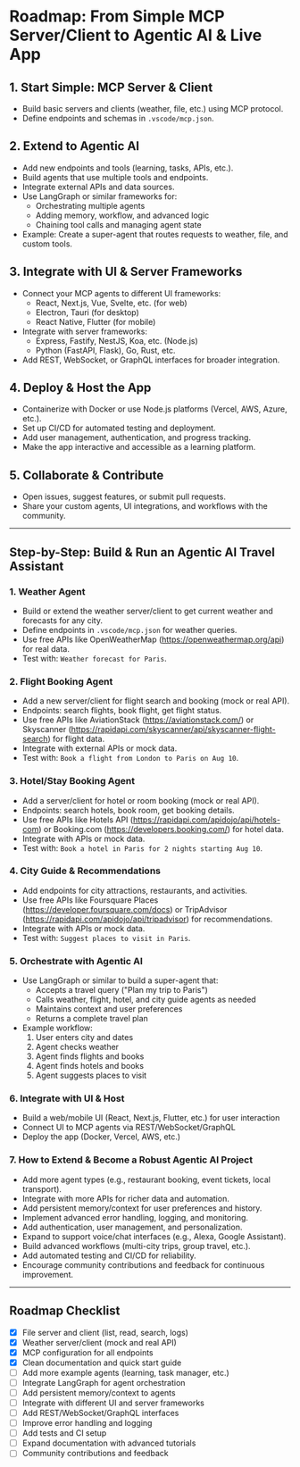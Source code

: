 # Roadmap: From Simple MCP Server/Client to Agentic AI & Live App

## 1. Start Simple: MCP Server & Client
- Build basic servers and clients (weather, file, etc.) using MCP protocol.
- Define endpoints and schemas in `.vscode/mcp.json`.

## 2. Extend to Agentic AI
- Add new endpoints and tools (learning, tasks, APIs, etc.).
- Build agents that use multiple tools and endpoints.
- Integrate external APIs and data sources.
- Use LangGraph or similar frameworks for:
  - Orchestrating multiple agents
  - Adding memory, workflow, and advanced logic
  - Chaining tool calls and managing agent state
- Example: Create a super-agent that routes requests to weather, file, and custom tools.

## 3. Integrate with UI & Server Frameworks
- Connect your MCP agents to different UI frameworks:
  - React, Next.js, Vue, Svelte, etc. (for web)
  - Electron, Tauri (for desktop)
  - React Native, Flutter (for mobile)
- Integrate with server frameworks:
  - Express, Fastify, NestJS, Koa, etc. (Node.js)
  - Python (FastAPI, Flask), Go, Rust, etc.
- Add REST, WebSocket, or GraphQL interfaces for broader integration.

## 4. Deploy & Host the App
- Containerize with Docker or use Node.js platforms (Vercel, AWS, Azure, etc.).
- Set up CI/CD for automated testing and deployment.
- Add user management, authentication, and progress tracking.
- Make the app interactive and accessible as a learning platform.

## 5. Collaborate & Contribute
- Open issues, suggest features, or submit pull requests.
- Share your custom agents, UI integrations, and workflows with the community.

---

## Step-by-Step: Build & Run an Agentic AI Travel Assistant

### 1. Weather Agent
- Build or extend the weather server/client to get current weather and forecasts for any city.
- Define endpoints in `.vscode/mcp.json` for weather queries.
- Use free APIs like OpenWeatherMap (https://openweathermap.org/api) for real data.
- Test with: `Weather forecast for Paris`.

### 2. Flight Booking Agent
- Add a new server/client for flight search and booking (mock or real API).
- Endpoints: search flights, book flight, get flight status.
- Use free APIs like AviationStack (https://aviationstack.com/) or Skyscanner (https://rapidapi.com/skyscanner/api/skyscanner-flight-search) for flight data.
- Integrate with external APIs or mock data.
- Test with: `Book a flight from London to Paris on Aug 10`.

### 3. Hotel/Stay Booking Agent
- Add a server/client for hotel or room booking (mock or real API).
- Endpoints: search hotels, book room, get booking details.
- Use free APIs like Hotels API (https://rapidapi.com/apidojo/api/hotels-com) or Booking.com (https://developers.booking.com/) for hotel data.
- Integrate with APIs or mock data.
- Test with: `Book a hotel in Paris for 2 nights starting Aug 10`.

### 4. City Guide & Recommendations
- Add endpoints for city attractions, restaurants, and activities.
- Use free APIs like Foursquare Places (https://developer.foursquare.com/docs) or TripAdvisor (https://rapidapi.com/apidojo/api/tripadvisor) for recommendations.
- Integrate with APIs or mock data.
- Test with: `Suggest places to visit in Paris`.

### 5. Orchestrate with Agentic AI
- Use LangGraph or similar to build a super-agent that:
  - Accepts a travel query ("Plan my trip to Paris")
  - Calls weather, flight, hotel, and city guide agents as needed
  - Maintains context and user preferences
  - Returns a complete travel plan
- Example workflow:
  1. User enters city and dates
  2. Agent checks weather
  3. Agent finds flights and books
  4. Agent finds hotels and books
  5. Agent suggests places to visit

### 6. Integrate with UI & Host
- Build a web/mobile UI (React, Next.js, Flutter, etc.) for user interaction
- Connect UI to MCP agents via REST/WebSocket/GraphQL
- Deploy the app (Docker, Vercel, AWS, etc.)

### 7. How to Extend & Become a Robust Agentic AI Project
- Add more agent types (e.g., restaurant booking, event tickets, local transport).
- Integrate with more APIs for richer data and automation.
- Add persistent memory/context for user preferences and history.
- Implement advanced error handling, logging, and monitoring.
- Add authentication, user management, and personalization.
- Expand to support voice/chat interfaces (e.g., Alexa, Google Assistant).
- Build advanced workflows (multi-city trips, group travel, etc.).
- Add automated testing and CI/CD for reliability.
- Encourage community contributions and feedback for continuous improvement.

---

## Roadmap Checklist
- [x] File server and client (list, read, search, logs)
- [x] Weather server/client (mock and real API)
- [x] MCP configuration for all endpoints
- [x] Clean documentation and quick start guide
- [ ] Add more example agents (learning, task manager, etc.)
- [ ] Integrate LangGraph for agent orchestration
- [ ] Add persistent memory/context to agents
- [ ] Integrate with different UI and server frameworks
- [ ] Add REST/WebSocket/GraphQL interfaces
- [ ] Improve error handling and logging
- [ ] Add tests and CI setup
- [ ] Expand documentation with advanced tutorials
- [ ] Community contributions and feedback
